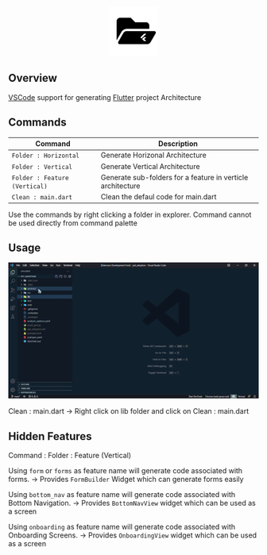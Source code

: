 
<p align="center">
<img src="https://raw.githubusercontent.com/SushanShakya/flutter_folder_structure_generator/main/assets/logo.png" height="100" alt="Architecture Generator" />
</p>

## Overview
[VSCode](https://code.visualstudio.com/) support for generating [Flutter](https://flutter.dev/) project Architecture

## Commands

| Command            | Description          |
| ------------------ | -------------------- |
| `Folder : Horizontal`   | Generate Horizonal Architecture  |
| `Folder : Vertical` | Generate Vertical Architecture |
| `Folder : Feature (Vertical)` | Generate sub-folders for a feature in verticle architecture  |
| `Clean : main.dart` | Clean the defaul code for main.dart  |

Use the commands by right clicking a folder in explorer.
Command cannot be used directly from command palette

## Usage

![demo](https://raw.githubusercontent.com/SushanShakya/flutter_folder_structure_generator/main/assets/usage.gif)


Clean : main.dart
-> Right click on lib folder and click on Clean : main.dart

## Hidden Features

Command :
    Folder : Feature (Vertical)

Using `form` or `forms` as feature name will generate code associated with forms.
-> Provides `FormBuilder` Widget which can generate forms easily

Using `bottom_nav` as feature name will generate code associated with Bottom Navigation.
-> Provides `BottomNavView` widget which can be used as a screen

Using `onboarding` as feature name will generate code associated with Onboarding Screens.
-> Provides `OnboardingView` widget which can be used as a screen